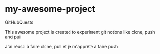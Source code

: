 # my-awesome-project
GitHubQuests

This awesome project is created to experiment git notions like clone, push and pull


J'ai réussi à faire clone, pull et je m'apprête à faire push


